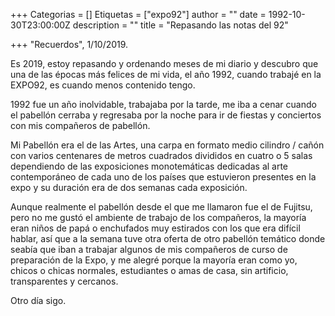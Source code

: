 +++
Categorias = []
Etiquetas = ["expo92"]
author = ""
date = 1992-10-30T23:00:00Z
description = ""
title = "Repasando las notas del 92"

+++
"Recuerdos", 1/10/2019.

Es 2019, estoy repasando y ordenando meses de mi diario y descubro que una de las épocas más felices de mi vida, el año 1992, cuando trabajé en la EXPO92, es cuando menos contenido tengo. 

1992 fue un año inolvidable, trabajaba por la tarde, me iba a cenar cuando el pabellón cerraba y regresaba por la noche para ir de fiestas y conciertos con mis compañeros de pabellón. 

Mi Pabellón era el de las Artes, una carpa en formato medio cilindro / cañón con varios centenares de metros cuadrados divididos en cuatro o 5 salas dependiendo de las exposiciones monotemáticas dedicadas al arte contemporáneo de cada uno de los países que estuvieron presentes en la expo y su duración era de dos semanas cada exposición.

Aunque realmente el pabellón desde el que me llamaron fue el de Fujitsu, pero no me gustó el ambiente de trabajo de los compañeros, la mayoría eran niños de papá o enchufados muy estirados con los que era difícil hablar, así que a la semana tuve otra oferta de otro pabellón temático donde seabía que iban a trabajar algunos de mis compañeros de curso de preparación de la Expo, y me alegré porque la mayoría eran como yo, chicos o chicas normales, estudiantes o amas de casa, sin artificio, transparentes y cercanos.

Otro día sigo.